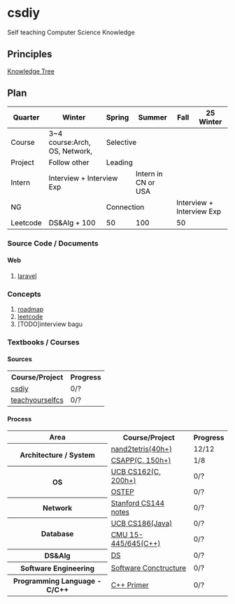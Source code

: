# csdiy
Self teaching Computer Science Knowledge

## Principles
[Knowledge Tree](Knowledge_Tree.md)

## Plan
<table class="tg">
<thead>
  <tr>
    <th class="tg-xogg"><span style="color:#000">Quarter</span></th>
    <th class="tg-xogg"><span style="color:#000">Winter</span></th>
    <th class="tg-xogg"><span style="color:#000">Spring</span></th>
    <th class="tg-xogg"><span style="color:#000">Summer</span></th>
    <th class="tg-xogg"><span style="color:#000">Fall</span></th>
    <th class="tg-xogg"><span style="color:#000">25 Winter</span></th>
  </tr>
</thead>
<tbody>
  <tr>
    <td class="tg-jaco"><span style="color:#000">Course</span></td>
    <td class="tg-lboi"><span style="color:#000">3~4 course:Arch, OS, Network,</span> </td>
    <td class="tg-lboi" colspan="2"><span style="color:#000">Selective</span></td>
    <td class="tg-lboi"></td>
    <td class="tg-cly1"></td>
  </tr>
  <tr>
    <td class="tg-jaco"><span style="color:#000">Project</span></td>
    <td class="tg-lboi"><span style="color:#000">Follow other</span></td>
    <td class="tg-lboi" colspan="4"><span style="color:#000">Leading</span></td>
  </tr>
  <tr>
    <td class="tg-jaco"><span style="color:#000">Intern</span></td>
    <td class="tg-lboi" colspan="2"><span style="color:#000">Interview + Interview Exp</span></td>
    <td class="tg-lboi"><span style="color:#000">Intern in CN or USA</span></td>
    <td class="tg-lboi"></td>
    <td class="tg-cly1"></td>
  </tr>
  <tr>
    <td class="tg-y93n"><span style="color:#000">NG</span></td>
    <td class="tg-cly1"></td>
    <td class="tg-cly1" colspan="2"><span style="color:#000">Connection</span></td>
    <td class="tg-cly1" colspan="2"><span style="color:#000">Interview + Interview Exp</span></td>
  </tr>
  <tr>
    <td class="tg-y93n"><span style="color:#000">Leetcode</span></td>
    <td class="tg-mwxe"><span style="color:#000">DS&Alg + 100</span></td>
    <td class="tg-mwxe"><span style="color:#000">50</span></td>
    <td class="tg-mwxe"><span style="color:#000">100</span></td>
    <td class="tg-mwxe"><span style="color:#000">50</span></td>
    <td class="tg-cly1"></td>
  </tr>
</tbody>
</table>

### Source Code / Documents
#### Web 
1. [laravel](https://laravel.com/docs/10.x)


### Concepts
1. [roadmap](https://roadmap.sh)
2. [leetcode](https://leetcode.com)
3. [TODO]interview bagu

### Textbooks / Courses
<h4>Sources</h4>
<table>
  <tr>
    <th>Course/Project</th>
    <th>Progress</th>
  </tr>
  <tr>
    <td><a href="https://csdiy.wiki">csdiy</a></td>
    <td>0/?</td>
  </tr>
  <tr>
    <td><a href="https://teachyourselfcs.com">teachyourselfcs</a></td>
    <td>0/?</td>
  </tr>
</table>

<h4>Process</h4>
<table>
<tr>
    <th>Area</th>
    <th>Course/Project</th>
    <th>Progress</th>
</tr>
<tr>
    <th rowspan="2">Architecture / System</th>
    <td><a href="https://www.nand2tetris.org">nand2tetris(40h+)</a></td>
    <td>12/12</td>
</tr>
<tr>
    <td><a href="https://csapp.cs.cmu.edu/3e/home.html">CSAPP(C, 150h+)</a></td>
    <td>1/8</td>
</tr>

<tr>
    <th rowspan="2">OS</th>
	<td><a href="https://cs162.org">UCB CS162(C, 200h+)</a></td>
    <td>0/?</td>
</tr>

<tr>
    <td><a href="https://pages.cs.wisc.edu/~remzi/OSTEP/">OSTEP</a></td>
	<td>0/?</td>
</tr>

<tr>
    <th rowspan="1">Network</th>
    <td><a href="https://cs144.github.io">Stanford CS144</a><br /><a href="https://kiprey.github.io/2021/11/cs144-lab0/">notes</a></td>
    <td>0/?</td>
</tr>

<tr>
    <th rowspan="2">Database</th>
	<td><a href="https://cs186berkeley.net">UCB CS186(Java)</a></td>
    <td>0/?</td>
</tr>
<tr>
    <td><a href="https://15445.courses.cs.cmu.edu/fall2020/">CMU 15-445/645(C++)</a></td>
	<td>0/?</td>
<tr>
    <th rowspan="1">DS&Alg</th>
    <td><a href="https://sp23.datastructur.es">DS</a></td>
    <td>0/?</td>
</tr>
<tr>
    <th rowspan="1">Software Engineering</th>
    <td><a href="https://web.mit.edu/6.031/www/sp23/">Software Conctructure</a></td>
    <td>0/?</td>
</tr>
<tr>
    <th rowspan="1">Programming Language - C/C++</th>
    <td><a href="https://www.oreilly.com/library/view/c-primer-fifth/9780133053043/">C++ Primer</a></td>
    <td>0/?</td>
</tr>
</table>
